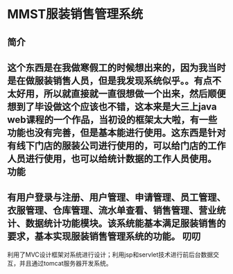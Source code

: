 MMST服装销售管理系统
====
简介
----
这个东西是在我做寒假工的时候想出来的，因为我当时是在做服装销售人员，但是我发现系统似乎。。有点不太好用，所以就直接就一直很想做一个出来，然后顺便想到了毕设做这个应该也不错，这本来是大三上java web课程的一个作品，当初设的框架太大啦，有一些功能也没有完善，但是基本能进行使用。这东西是针对有线下门店的服装公司进行使用的，可以给门店的工作人员进行使用，也可以给统计数据的工作人员使用。
功能
----
有用户登录与注册、用户管理、申请管理、员工管理、衣服管理、仓库管理、流水单查看、销售管理、营业统计、数据统计功能模块。该系统能基本满足服装销售的要求，基本实现服装销售管理系统的功能。
叨叨
----
利用了MVC设计框架对系统进行设计；利用jsp和servlet技术进行前后台数据交互，并且通过tomcat服务器开发系统。
